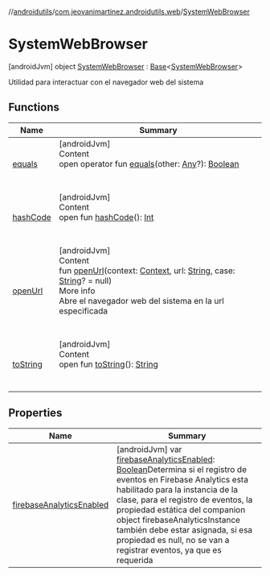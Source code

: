 //[androidutils](../../index.md)/[com.jeovanimartinez.androidutils.web](../index.md)/[SystemWebBrowser](index.md)



# SystemWebBrowser  
 [androidJvm] object [SystemWebBrowser](index.md) : [Base](../../com.jeovanimartinez.androidutils/-base/index.md)<[SystemWebBrowser](index.md)> 

Utilidad para interactuar con el navegador web del sistema

   


## Functions  
  
|  Name|  Summary| 
|---|---|
| <a name="kotlin/Any/equals/#kotlin.Any?/PointingToDeclaration/"></a>[equals](index.md#%5Bkotlin%2FAny%2Fequals%2F%23kotlin.Any%3F%2FPointingToDeclaration%2F%5D%2FFunctions%2F-1526026300)| <a name="kotlin/Any/equals/#kotlin.Any?/PointingToDeclaration/"></a>[androidJvm]  <br>Content  <br>open operator fun [equals](index.md#%5Bkotlin%2FAny%2Fequals%2F%23kotlin.Any%3F%2FPointingToDeclaration%2F%5D%2FFunctions%2F-1526026300)(other: [Any](https://kotlinlang.org/api/latest/jvm/stdlib/kotlin/-any/index.html)?): [Boolean](https://kotlinlang.org/api/latest/jvm/stdlib/kotlin/-boolean/index.html)  <br><br><br>
| <a name="kotlin/Any/hashCode/#/PointingToDeclaration/"></a>[hashCode](index.md#%5Bkotlin%2FAny%2FhashCode%2F%23%2FPointingToDeclaration%2F%5D%2FFunctions%2F-1526026300)| <a name="kotlin/Any/hashCode/#/PointingToDeclaration/"></a>[androidJvm]  <br>Content  <br>open fun [hashCode](index.md#%5Bkotlin%2FAny%2FhashCode%2F%23%2FPointingToDeclaration%2F%5D%2FFunctions%2F-1526026300)(): [Int](https://kotlinlang.org/api/latest/jvm/stdlib/kotlin/-int/index.html)  <br><br><br>
| <a name="com.jeovanimartinez.androidutils.web/SystemWebBrowser/openUrl/#android.content.Context#kotlin.String#kotlin.String?/PointingToDeclaration/"></a>[openUrl](open-url.md)| <a name="com.jeovanimartinez.androidutils.web/SystemWebBrowser/openUrl/#android.content.Context#kotlin.String#kotlin.String?/PointingToDeclaration/"></a>[androidJvm]  <br>Content  <br>fun [openUrl](open-url.md)(context: [Context](https://developer.android.com/reference/kotlin/android/content/Context.html), url: [String](https://kotlinlang.org/api/latest/jvm/stdlib/kotlin/-string/index.html), case: [String](https://kotlinlang.org/api/latest/jvm/stdlib/kotlin/-string/index.html)? = null)  <br>More info  <br>Abre el navegador web del sistema en la url especificada  <br><br><br>
| <a name="kotlin/Any/toString/#/PointingToDeclaration/"></a>[toString](index.md#%5Bkotlin%2FAny%2FtoString%2F%23%2FPointingToDeclaration%2F%5D%2FFunctions%2F-1526026300)| <a name="kotlin/Any/toString/#/PointingToDeclaration/"></a>[androidJvm]  <br>Content  <br>open fun [toString](index.md#%5Bkotlin%2FAny%2FtoString%2F%23%2FPointingToDeclaration%2F%5D%2FFunctions%2F-1526026300)(): [String](https://kotlinlang.org/api/latest/jvm/stdlib/kotlin/-string/index.html)  <br><br><br>


## Properties  
  
|  Name|  Summary| 
|---|---|
| <a name="com.jeovanimartinez.androidutils.web/SystemWebBrowser/firebaseAnalyticsEnabled/#/PointingToDeclaration/"></a>[firebaseAnalyticsEnabled](index.md#%5Bcom.jeovanimartinez.androidutils.web%2FSystemWebBrowser%2FfirebaseAnalyticsEnabled%2F%23%2FPointingToDeclaration%2F%5D%2FProperties%2F-1526026300)| <a name="com.jeovanimartinez.androidutils.web/SystemWebBrowser/firebaseAnalyticsEnabled/#/PointingToDeclaration/"></a> [androidJvm] var [firebaseAnalyticsEnabled](index.md#%5Bcom.jeovanimartinez.androidutils.web%2FSystemWebBrowser%2FfirebaseAnalyticsEnabled%2F%23%2FPointingToDeclaration%2F%5D%2FProperties%2F-1526026300): [Boolean](https://kotlinlang.org/api/latest/jvm/stdlib/kotlin/-boolean/index.html)Determina si el registro de eventos en Firebase Analytics esta habilitado para la instancia de la clase, para el registro de eventos, la propiedad estática del companion object firebaseAnalyticsInstance también debe estar asignada, si esa propiedad es null, no se van a registrar eventos, ya que es requerida   <br>

